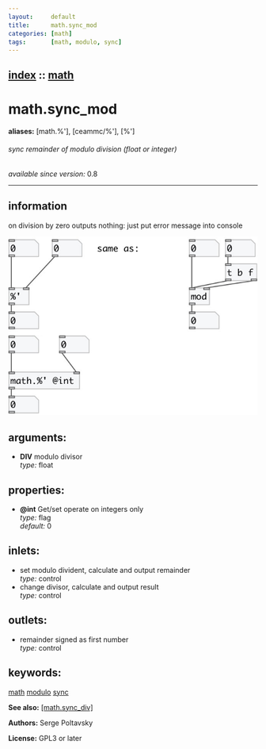 ```yaml
---
layout:     default
title:      math.sync_mod
categories: [math]
tags:       [math, modulo, sync]
---
```

[index](index.html) :: [math](category_math.html)
---

# math.sync_mod
**aliases:** [math.%&#39;], [ceammc/%&#39;], [%&#39;]


###### sync remainder of modulo division (float or integer)

*available since version:* 0.8

---


## information
on division by zero outputs nothing: just put error message into console


[![example](../examples/img/math.sync_mod.jpg)](../examples/pd/math.sync_mod.pd)



## arguments:

* **DIV**
modulo divisor<br>
_type:_ float<br>





## properties:

* **@int** 
Get/set operate on integers only<br>
_type:_ flag<br>
_default:_ 0<br>



## inlets:

* set modulo divident, calculate and output remainder<br>
_type:_ control
* change divisor, calculate and output result<br>
_type:_ control



## outlets:

* remainder signed as first number<br>
_type:_ control



## keywords:

[math](keywords/math.html)
[modulo](keywords/modulo.html)
[sync](keywords/sync.html)



**See also:**
[\[math.sync_div\]](math.sync_div.html)




**Authors:** Serge Poltavsky




**License:** GPL3 or later





